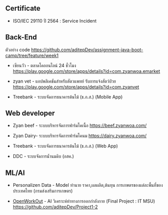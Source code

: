 ## Certificate
- ISO/IEC 29110 ปี 2564 : Service Incident

## Back-End

ตัวอย่าง code
https://github.com/aditepDev/assignment-java-boot-camp/tree/feature/week1

- เซียนวัว - ตลาดโคออนไลน์ 24 ชั่วโมง
https://play.google.com/store/apps/details?id=com.zyanwoa.emarket

- zyan vet - แอปพลิเคชันสำหรับสัตวแพทย์ รับการแจ้งสัตว์ป่วย
https://play.google.com/store/apps/details?id=com.zyanvet

- Treebank - ระบบจัดการธนาคารต้นไม้ (ธ.ก.ส.) (Mobile App)

## Web developer
- Zyan beef - ระบบบริหารจัดการฟาร์มโคเนื้อ
https://beef.zyanwoa.com/

 - Zyan Dairy- ระบบบริหารจัดการฟาร์มโคนม
https://dairy.zyanwoa.com/

- Treebank - ระบบจัดการธนาคารต้นไม้ (ธ.ก.ส.) (Web App)
- DDC -   ระบบจัดการน้ำนมดิบ (อสค.)
## ML/AI

- Personalizen Data -  Model ทำนาย ราคา,ผลผลิต,ต้นทุน การเกษตรของแต่ละพื้นที่ของประเทศไทย (กรมส่งเสริมการเกษตร)

- [OpenWorkOut](https://github.com/topkoka/OpenWorkOut "OpenWorkOut") -   AI  วิเคราะห์ท่าทางการออกกำลังกาย (Final Project  : IT MSU)
	https://github.com/aditepDev/Project1-2
